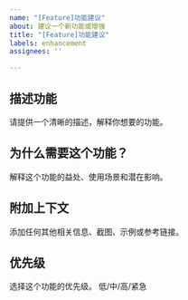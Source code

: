 ```yaml
---
name: "[Feature]功能建议"
about: 建议一个新功能或增强
title: "[Feature]功能建议"
labels: enhancement
assignees: ''

---
```


## 描述功能
请提供一个清晰的描述，解释你想要的功能。

## 为什么需要这个功能？
解释这个功能的益处、使用场景和潜在影响。

## 附加上下文
添加任何其他相关信息、截图、示例或参考链接。

## 优先级
选择这个功能的优先级。 低/中/高/紧急
